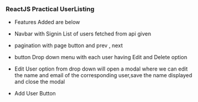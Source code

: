 

### ReactJS Practical UserListing 

- Features Added are below 

- Navbar with Signin List of users fetched from api given 

- pagination with page button and prev , next 

- button Drop down menu with each user having Edit and Delete option 

- Edit User option from drop down will open a modal where we can edit the name and email of the corresponding user,save the name displayed and close the modal 

- Add User Button
